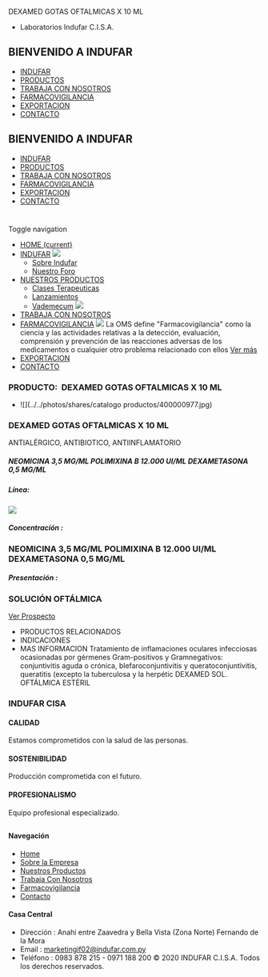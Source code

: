 DEXAMED GOTAS OFTALMICAS X 10 ML
- Laboratorios Indufar C.I.S.A.
## BIENVENIDO A INDUFAR
* [INDUFAR](3813905.html#)
* [PRODUCTOS](3813905.html#)
* [TRABAJA CON NOSOTROS](3813905.html#)
* [FARMACOVIGILANCIA](3813905.html#)
* [EXPORTACION](3813905.html#)
* [CONTACTO](3813905.html#)
## BIENVENIDO A INDUFAR
* [INDUFAR](../../index.html)
* [PRODUCTOS](../../productos.html)
* [TRABAJA CON NOSOTROS](../../trabaja_con_nosotros.html)
* [FARMACOVIGILANCIA](../../farmacovigilancia.html)
* [EXPORTACION](../../exportacion.html)
* [CONTACTO](../../contacto.html)
# 
Toggle navigation
* [HOME (current)](../../index.html)
* [INDUFAR](3813905.html#) 
  [![ ](../../photos/shares/Sistema/Menu/indufar_menul.jpg)](../../institucional.html)
  - [Sobre Indufar](../../institucional.html)
  - [Nuestro Foro](../../blog.html)
* [NUESTROS PRODUCTOS](3813905.html#) 
  - [Clases Terapeuticas](../clases_terapeuticas.html)
  - [Lanzamientos](../lanzamientos.html)
  - [Vademecum](../../productos.html)
  [![ ](../../photos/shares/Sistema/Menu/productos.png)](../../productos.html)
* [TRABAJA CON NOSOTROS](../../trabaja_con_nosotros.html)
* [FARMACOVIGILANCIA](3813905.html#) 
  [![ ](../../photos/shares/Sistema/Menu/TUBOS.png)](../../farmacovigilancia.html)
  La OMS define "Farmacovigilancia" como la ciencia y las actividades relativas a la detección, evaluación, comprensión y prevención de las reacciones adversas de los medicamentos o cualquier otro problema relacionado con ellos
  [Ver más](../../farmacovigilancia.html)
* [EXPORTACION](../../exportacion.html)
* [CONTACTO](../../contacto.html)
### PRODUCTO:  DEXAMED GOTAS OFTALMICAS X 10 ML
* ![](../../photos/shares/catalogo productos/400000977.jpg)
### **DEXAMED GOTAS OFTALMICAS X 10 ML**
ANTIALÉRGICO, ANTIBIOTICO, ANTIINFLAMATORIO
##### **NEOMICINA 3,5 MG/ML POLIMIXINA B 12.000 UI/ML DEXAMETASONA 0,5 MG/ML**
##### **Línea:**
[![](../../photos/shares/Laboratorios/oftalmol.png)](../linea/7.html)
##### **Concentración :**
### NEOMICINA 3,5 MG/ML POLIMIXINA B 12.000 UI/ML DEXAMETASONA 0,5 MG/ML
##### **Presentación :**
### SOLUCIÓN OFTÁLMICA
[Ver Prospecto](../../files/shares/prospectos/400000977.pdf)
* PRODUCTOS RELACIONADOS
* INDICACIONES
* MAS INFORMACION
Tratamiento de inflamaciones oculares infecciosas ocasionadas por gérmenes Gram-positivos y Gramnegativos: conjuntivitis aguda o crónica, blefaroconjuntivitis y queratoconjuntivitis, queratitis (excepto la tuberculosa y la herpétic
DEXAMED SOL. OFTÁLMICA ESTÉRIL
### INDUFAR CISA
#### CALIDAD
Estamos comprometidos con la salud de las personas.
#### SOSTENIBILIDAD
Producción comprometida con el futuro.
#### PROFESIONALISMO
Equipo profesional especializado.
## 
#### Navegación
* [Home](../../index.html)
* [Sobre la Empresa](../../institucional.html)
* [Nuestros Productos](../../productos.html)
* [Trabaja Con Nosotros](../../trabaja_con_nosotros.html)
* [Farmacovigilancia](../../farmacovigilancia.html)
* [Contacto](../../contacto.html)
#### Casa Central
* Dirección : Anahi entre Zaavedra y Bella Vista (Zona Norte) Fernando de la Mora
* Email : [marketingif02@indufar.com.py](mailto:marketingif02@indufar.com.py)
* Teléfono : 0983 878 215 - 0971 188 200
© 2020 INDUFAR C.I.S.A. Todos los derechos reservados.